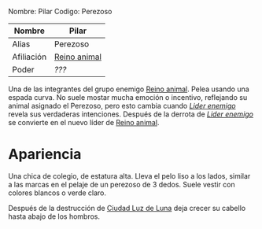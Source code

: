 Nombre: Pilar
Codigo: Perezoso

| Nombre     | Pilar                                                                          |
| ---------- | ------------------------------------------------------------------------------ |
| Alias      | Perezoso                                                                       |
| Afiliación | [Reino animal](Personajes/Reino%20animal.md) |
| Poder      | _???_                                                                          |

Una de las integrantes del grupo enemigo [Reino animal](Personajes/Reino%20animal.md).
Pelea usando una espada curva.
No suele mostar mucha emoción o incentivo, reflejando su animal asignado el Perezoso, pero esto cambia cuando [_Lider enemigo_](Personajes/_Lider%20enemigo_.md) revela sus verdaderas intenciones.
Después de la derrota de [_Lider enemigo_](Personajes/_Lider%20enemigo_.md) se convierte en el nuevo líder de [Reino animal](Personajes/Reino%20animal.md).

# Apariencia
Una chica de colegio, de estatura alta.
Lleva el pelo liso a los lados, similar a las marcas en el pelaje de un perezoso de 3 dedos.
Suele vestir con colores blancos o verde claro.

Después de la destrucción de [Ciudad Luz de Luna](Locaciones/Ciudad%20Luz%20de%20Luna.md) deja crecer su cabello hasta abajo de los hombros.